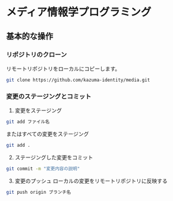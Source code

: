 # メディア情報学プログラミング

## 基本的な操作

### リポジトリのクローン
リモートリポジトリをローカルにコピーします。

```bash
git clone https://github.com/kazuma-identity/media.git
```
### 変更のステージングとコミット

1. 変更をステージング

```bash
git add ファイル名
```
またはすべての変更をステージング
```bash
git add .
```
2. ステージングした変更をコミット

```bash
git commit -m "変更内容の説明"
```

3. 変更のプッシュ
ローカルの変更をリモートリポジトリに反映する

```bash
git push origin ブランチ名
```
